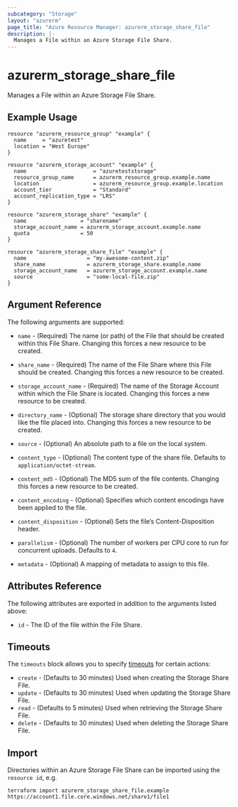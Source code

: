 ```yaml
---
subcategory: "Storage"
layout: "azurerm"
page_title: "Azure Resource Manager: azurerm_storage_share_file"
description: |-
  Manages a File within an Azure Storage File Share.
---
```


# azurerm_storage_share_file

Manages a File within an Azure Storage File Share.

## Example Usage

```hcl
resource "azurerm_resource_group" "example" {
  name     = "azuretest"
  location = "West Europe"
}

resource "azurerm_storage_account" "example" {
  name                     = "azureteststorage"
  resource_group_name      = azurerm_resource_group.example.name
  location                 = azurerm_resource_group.example.location
  account_tier             = "Standard"
  account_replication_type = "LRS"
}

resource "azurerm_storage_share" "example" {
  name                 = "sharename"
  storage_account_name = azurerm_storage_account.example.name
  quota                = 50
}

resource "azurerm_storage_share_file" "example" {
  name                   = "my-awesome-content.zip"
  share_name             = azurerm_storage_share.example.name
  storage_account_name   = azurerm_storage_account.example.name
  source                 = "some-local-file.zip"
}
```

## Argument Reference

The following arguments are supported:

* `name` - (Required) The name (or path) of the File that should be created within this File Share. Changing this forces a new resource to be created.

* `share_name` - (Required) The name of the File Share where this File should be created. Changing this forces a new resource to be created.

* `storage_account_name` - (Required) The name of the Storage Account within which the File Share is located. Changing this forces a new resource to be created.

* `directory_name` - (Optional) The storage share directory that you would like the file placed into. Changing this forces a new resource to be created.

* `source` - (Optional) An absolute path to a file on the local system.

* `content_type` - (Optional) The content type of the share file. Defaults to `application/octet-stream`.

* `content_md5` - (Optional) The MD5 sum of the file contents. Changing this forces a new resource to be created.   

* `content_encoding` - (Optional) Specifies which content encodings have been applied to the file.

* `content_disposition` - (Optional) Sets the file’s Content-Disposition header.

* `parallelism` - (Optional)  The number of workers per CPU core to run for concurrent uploads. Defaults to `4`.

* `metadata` - (Optional) A mapping of metadata to assign to this file.

## Attributes Reference

The following attributes are exported in addition to the arguments listed above:

* `id` - The ID of the file within the File Share.

## Timeouts

The `timeouts` block allows you to specify [timeouts](https://www.terraform.io/docs/configuration/resources.html#timeouts) for certain actions:

* `create` - (Defaults to 30 minutes) Used when creating the Storage Share File.
* `update` - (Defaults to 30 minutes) Used when updating the Storage Share File.
* `read` - (Defaults to 5 minutes) Used when retrieving the Storage Share File.
* `delete` - (Defaults to 30 minutes) Used when deleting the Storage Share File.

## Import

Directories within an Azure Storage File Share can be imported using the `resource id`, e.g.

```shell
terraform import azurerm_storage_share_file.example https://account1.file.core.windows.net/share1/file1
```
